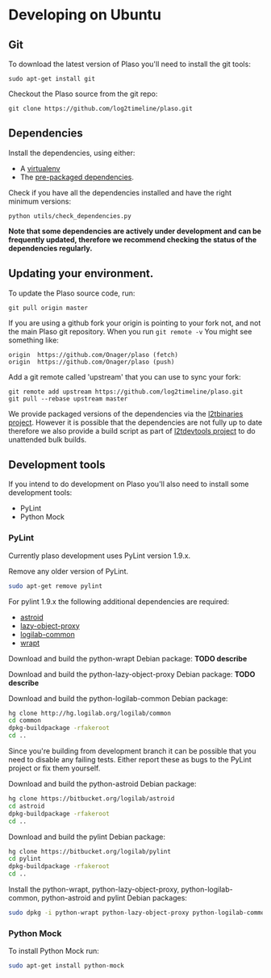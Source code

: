 # Developing on Ubuntu

## Git
To download the latest version of Plaso you'll need to install the git tools:
```
sudo apt-get install git
```

Checkout the Plaso source from the git repo:
```
git clone https://github.com/log2timeline/plaso.git
```

## Dependencies

Install the dependencies, using either:
* A [virtualenv](Developing-Virtualenv.html#Fedora%20Core)
* The [pre-packaged dependencies](Dependencies.html#Fedora%20Core).

Check if you have all the dependencies installed and have the right minimum 
versions:
```
python utils/check_dependencies.py
```

**Note that some dependencies are actively under development and can be 
frequently updated, therefore we recommend checking the status of the
 dependencies regularly.**

## Updating your environment.

To update the Plaso source code, run:
```
git pull origin master
```

If you are using a github fork your origin is pointing to your fork not, and not
 the main Plaso git repository. When you run `git remote -v` You might see 
 something like:
```
origin	https://github.com/Onager/plaso (fetch)
origin	https://github.com/Onager/plaso (push)
```

Add a git remote called 'upstream' that you can use to sync your fork:
```
git remote add upstream https://github.com/log2timeline/plaso.git
git pull --rebase upstream master
```

We provide packaged versions of the dependencies via the [
l2tbinaries project](https://github.com/log2timeline/l2tbinaries/blob/master/README.md). 
However it is possible that the dependencies are not fully up to date therefore we also provide a build script as part of [l2tdevtools project](https://github.com/log2timeline/l2tdevtools) to do unattended bulk builds.

## Development tools
If you intend to do development on Plaso you'll also need to install some 
development tools:

* PyLint
* Python Mock

### PyLint
Currently plaso development uses PyLint version 1.9.x. 

Remove any older version of PyLint.
```bash
sudo apt-get remove pylint
```

For pylint 1.9.x the following additional dependencies are required:
* [astroid](https://pypi.python.org/pypi/astroid)
* [lazy-object-proxy](https://pypi.python.org/pypi/lazy-object-proxy)
* [logilab-common](https://pypi.python.org/pypi/logilab-common)
* [wrapt](https://pypi.python.org/pypi/wrapt)

Download and build the python-wrapt Debian package:
**TODO describe**

Download and build the python-lazy-object-proxy Debian package:
**TODO describe**

Download and build the python-logilab-common Debian package:
```bash
hg clone http://hg.logilab.org/logilab/common
cd common
dpkg-buildpackage -rfakeroot
cd ..
```

Since you're building from development branch it can be possible that you need 
to disable any failing tests.
Either report these as bugs to the PyLint project or fix them yourself.

Download and build the python-astroid Debian package:
```bash
hg clone https://bitbucket.org/logilab/astroid
cd astroid
dpkg-buildpackage -rfakeroot
cd ..
```

Download and build the pylint Debian package:
```bash
hg clone https://bitbucket.org/logilab/pylint
cd pylint
dpkg-buildpackage -rfakeroot
cd ..
```

Install the python-wrapt, python-lazy-object-proxy, python-logilab-common, 
python-astroid and pylint Debian packages:
```bash
sudo dpkg -i python-wrapt python-lazy-object-proxy python-logilab-common_0.60.0-1_all.deb python-astroid_1.0.1-1_all.deb pylint_1.6.5-1_all.deb
```

### Python Mock
To install Python Mock run:
```bash
sudo apt-get install python-mock
```
